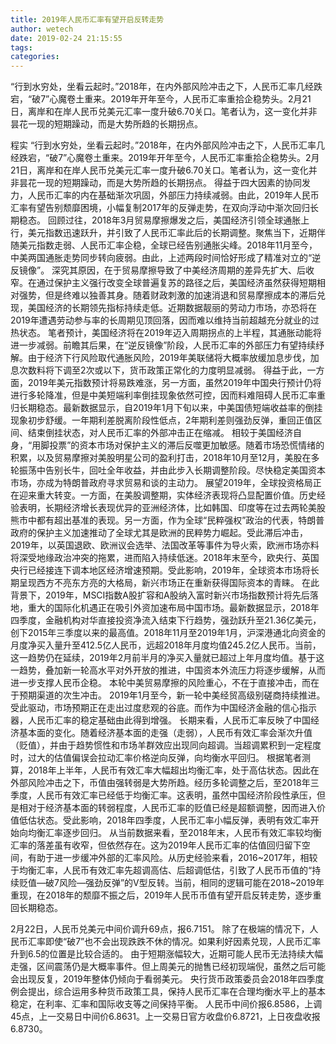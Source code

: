 ```yaml
---
title: 2019年人民币汇率有望开启反转走势
author: wetech
date: 2019-02-24 21:15:55
tags: 
categories: 
---
```

“行到水穷处，坐看云起时。”2018年，在内外部风险冲击之下，人民币汇率几经跌宕，“破7”心魔卷土重来。2019年开年至今，人民币汇率重拾企稳势头。2月21日，离岸和在岸人民币兑美元汇率一度升破6.70关口。笔者认为，这一变化并非昙花一现的短期躁动，而是大势所趋的长期拐点。
<!-- more -->
程实
“行到水穷处，坐看云起时。”2018年，在内外部风险冲击之下，人民币汇率几经跌宕，“破7”心魔卷土重来。2019年开年至今，人民币汇率重拾企稳势头。2月21日，离岸和在岸人民币兑美元汇率一度升破6.70关口。笔者认为，这一变化并非昙花一现的短期躁动，而是大势所趋的长期拐点。
得益于四大因素的协同发力，人民币汇率的内在基础渐次巩固，外部压力持续减弱。由此，2019年人民币汇率有望告别颓靡困境，小幅复制2017年的反弹走势，在双向浮动中渐次回归长期稳态。
回顾过往，2018年3月贸易摩擦爆发之后，美国经济引领全球通胀上行，美元指数迅速跃升，并引致了人民币汇率此后的长期调整。聚焦当下，近期伴随美元指数走弱、人民币汇率企稳，全球已经告别通胀尖峰。2018年11月至今，中美两国通胀走势同步转向疲弱。由此，上述两段时间恰好形成了精准对立的“逆反镜像”。
深究其原因，在于贸易摩擦导致了中美经济周期的差异先扩大、后收窄。在通过保护主义强行改变全球普遍复苏的路径之后，美国经济虽然获得短期相对强势，但是终难以独善其身。随着财政刺激的加速消退和贸易摩擦成本的滞后兑现，美国经济的长期领先指标持续走低。近期数据靓丽的劳动力市场，亦恐将在2019年遭遇劳动参与率的长周期见顶回落，因而难以维持当前超越充分就业的过热状态。
笔者预计，美国经济将在2019年迈入周期拐点的上半程，其通胀动能将进一步减弱。前瞻其后果，在“逆反镜像”阶段，人民币汇率的外部压力有望持续纾解。由于经济下行风险取代通胀风险，2019年美联储将大概率放缓加息步伐，加息次数料将下调至2次或以下，货币政策正常化的力度明显减弱。
得益于此，一方面，2019年美元指数预计将易跌难涨，另一方面，虽然2019年中国央行预计仍将进行多轮降准，但是中美短端利率倒挂现象依然可控，因而料难阻碍人民币汇率重归长期稳态。最新数据显示，自2019年1月下旬以来，中美国债短端收益率的倒挂现象初步舒缓。一年期利差脱离阶段性低点，2年期利差则强劲反弹，重回正值区间、结束倒挂状态，对人民币汇率的外部冲击正在缩减。
相较于美国经济自身，“用脚投票”的资本市场对保护主义的滞后反噬更加敏感。随着市场恐慌情绪的积累，以及贸易摩擦对美股明星公司的盈利打击，2018年10月至12月，美股在多轮振荡中告别长牛，回吐全年收益，并由此步入长期调整阶段。尽快稳定美国资本市场，亦成为特朗普政府寻求贸易和谈的主动力。
展望2019年，全球投资格局正在迎来重大转变。一方面，在美股调整期，实体经济表现将凸显配置价值。历史经验表明，长期经济增长表现优异的亚洲经济体，比如韩国、印度等在过去两轮美股熊市中都有超出基准的表现。另一方面，作为全球“民粹强权”政治的代表，特朗普政府的保护主义加速推动了全球尤其是欧洲的民粹势力崛起。受此滞后冲击，2019年，以英国退欧、欧洲议会选举、法国改革等事件为导火索，欧洲市场亦料将深受地缘政治冲突的拖累，进而陷入持续低迷。2018年末至今，欧央行、英国央行已经接连下调本地区经济增速预期。受此影响，2019年，全球资本市场将长期呈现西方不亮东方亮的大格局，新兴市场正在重新获得国际资本的青睐。
在此背景下，2019年，MSCI指数A股扩容和A股纳入富时新兴市场指数预计将先后落地，重大的国际化机遇正在吸引外资加速布局中国市场。最新数据显示，2018年四季度，金融机构对华直接投资净流入结束下行趋势，强劲跃升至21.36亿美元，创下2015年三季度以来的最高值。2018年11月至2019年1月，沪深港通北向资金的月度净买入量升至412.5亿人民币，远超2018年月度均值245.2亿人民币。当前，这一趋势仍在延续，2019年2月前半月的净买入量就已超过上年月度均值。基于这一趋势，叠加新一轮高水平对外开放的推进，中国资本外流压力将逐步缓解，从而进一步支撑人民币企稳。
本轮中美贸易摩擦的风险重心，不在于直接冲击，而在于预期渠道的次生冲击。
2019年1月至今，新一轮中美经贸高级别磋商持续推进。受此驱动，市场预期正在走出过度悲观的谷底。而作为中国经济金融的信心指示器，人民币汇率的稳定基础由此得到增强。
长期来看，人民币汇率反映了中国经济基本面的变化。随着经济基本面的走强（走弱），人民币有效汇率会渐次升值（贬值），并由于趋势惯性和市场羊群效应出现同向超调。当超调累积到一定程度时，过大的估值偏误会拉动汇率价格逆向反弹，向均衡水平回归。
根据笔者测算，2018年上半年，人民币有效汇率大幅超出均衡汇率，处于高估状态。因此在外部风险冲击之下，币值由强转弱是大势所趋。经历多轮调整之后，至2018年三季度，人民币有效汇率已经低于均衡汇率。这表明，虽然中国经济阶段性承压，但是相对于经济基本面的转弱程度，人民币汇率的贬值已经是超额调整，因而进入价值低估状态。受此影响，2018年四季度，人民币汇率小幅反弹，表明有效汇率开始向均衡汇率逐步回归。
从当前数据来看，至2018年末，人民币有效汇率较均衡汇率的落差虽有收窄，但依然存在。这为2019年人民币汇率的估值回归留下空间，有助于进一步缓冲外部的汇率风险。从历史经验来看，2016~2017年，相较于均衡汇率，人民币有效汇率先超调高估、后超调低估，引致了人民币币值的“持续贬值—破7风险—强劲反弹”的V型反转。当前，相同的逻辑可能在2018~2019年重现，在2018年的颓靡不振之后，2019年人民币币值有望开启反转走势，逐步重回长期稳态。
 
 
2月22日，人民币兑美元中间价调升69点，报6.7151。
除了在极端的情况下，人民币汇率即使“破7”也不会出现跌跌不休的情况。如果利好因素兑现，人民币汇率升到6.5的位置是比较合适的。
由于短期涨幅较大，近期可能人民币无法持续大幅走强，区间震荡仍是大概率事件。但上周美元的抛售已经初现端倪，虽然之后可能会出现反复，2019年整体仍倾向于看弱美元。
央行货币政策委员会2018年四季度例会提出，综合运用多种货币政策工具，保持人民币汇率在合理均衡水平上的基本稳定，在利率、汇率和国际收支等之间保持平衡。
人民币中间价报6.8586，上调45点，上一交易日中间价6.8631。上一交易日官方收盘价6.8721，上日夜盘收报6.8730。
